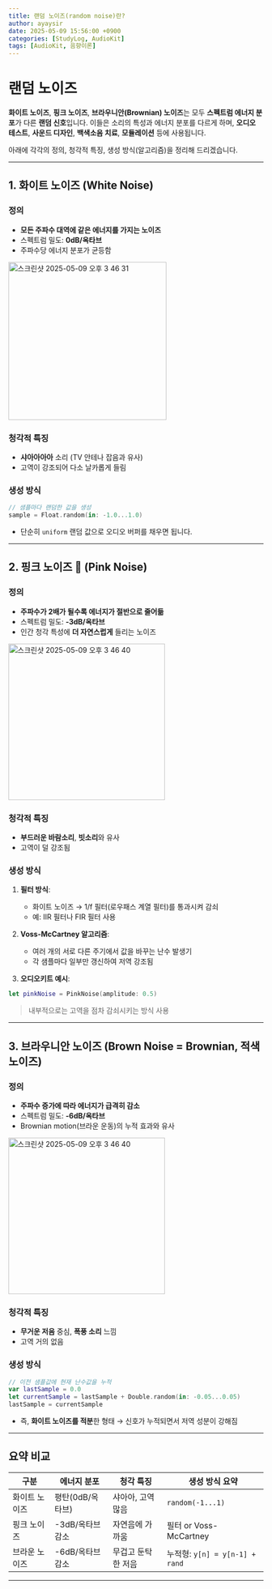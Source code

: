 ```yaml
---
title: 랜덤 노이즈(random noise)란?
author: ayaysir
date: 2025-05-09 15:56:00 +0900
categories: [StudyLog, AudioKit]
tags: [AudioKit, 음향이론]
---
```


# 랜덤 노이즈

**화이트 노이즈**, **핑크 노이즈**, **브라우니안(Brownian) 노이즈**는 모두 **스펙트럼 에너지 분포**가 다른 **랜덤 신호**입니다. 이들은 소리의 특성과 에너지 분포를 다르게 하며, **오디오 테스트**, **사운드 디자인**, **백색소음 치료**, **모듈레이션** 등에 사용됩니다.

아래에 각각의 정의, 청각적 특징, 생성 방식(알고리즘)을 정리해 드리겠습니다.

---

## 1. 화이트 노이즈 (White Noise)

### 정의

* **모든 주파수 대역에 같은 에너지를 가지는 노이즈**
* 스펙트럼 밀도: **0dB/옥타브**
* 주파수당 에너지 분포가 균등함

<img width="312" alt="스크린샷 2025-05-09 오후 3 46 31" src="https://github.com/user-attachments/assets/b0b3841c-701e-4eb0-93a6-ad3d33454023" />


### 청각적 특징

* **샤아아아아** 소리 (TV 안테나 잡음과 유사)
* 고역이 강조되어 다소 날카롭게 들림

### 생성 방식

```swift
// 샘플마다 랜덤한 값을 생성
sample = Float.random(in: -1.0...1.0)
```

* 단순히 `uniform` 랜덤 값으로 오디오 버퍼를 채우면 됩니다.

---

## 2. 핑크 노이즈 🌸 (Pink Noise)

### 정의

* **주파수가 2배가 될수록 에너지가 절반으로 줄어듦**
* 스펙트럼 밀도: **-3dB/옥타브**
* 인간 청각 특성에 **더 자연스럽게** 들리는 노이즈

<img width="309" alt="스크린샷 2025-05-09 오후 3 46 40" src="https://github.com/user-attachments/assets/3f70b52f-2e57-47bd-bebf-6dc223df525f" />


### 청각적 특징

* **부드러운 바람소리**, **빗소리**와 유사
* 고역이 덜 강조됨

### 생성 방식

1. **필터 방식**:

   * 화이트 노이즈 → 1/f 필터(로우패스 계열 필터)를 통과시켜 감쇠
   * 예: IIR 필터나 FIR 필터 사용

2. **Voss-McCartney 알고리즘**:

   * 여러 개의 서로 다른 주기에서 값을 바꾸는 난수 발생기
   * 각 샘플마다 일부만 갱신하여 저역 강조됨

3. **오디오키트 예시**:

```swift
let pinkNoise = PinkNoise(amplitude: 0.5)
```

> 내부적으로는 고역을 점차 감쇠시키는 방식 사용

---

## 3. 브라우니안 노이즈 (Brown Noise = Brownian, 적색 노이즈)

### 정의

* **주파수 증가에 따라 에너지가 급격히 감소**
* 스펙트럼 밀도: **-6dB/옥타브**
* Brownian motion(브라운 운동)의 누적 효과와 유사

<img width="309" alt="스크린샷 2025-05-09 오후 3 46 40" src="https://github.com/user-attachments/assets/f52dafb0-226b-44b3-8a69-0fead88768d2" />

### 청각적 특징

* **무거운 저음** 중심, **폭풍 소리** 느낌
* 고역 거의 없음

### 생성 방식

```swift
// 이전 샘플값에 현재 난수값을 누적
var lastSample = 0.0
let currentSample = lastSample + Double.random(in: -0.05...0.05)
lastSample = currentSample
```

* 즉, **화이트 노이즈를 적분**한 형태
  → 신호가 누적되면서 저역 성분이 강해짐

---

## 요약 비교

| 구분      | 에너지 분포      | 청각 특징      | 생성 방식 요약                    |
| ------- | ----------- | ---------- | --------------------------- |
| 화이트 노이즈 | 평탄(0dB/옥타브) | 샤아아, 고역 많음 | `random(-1...1)`            |
| 핑크 노이즈  | -3dB/옥타브 감소 | 자연음에 가까움   | 필터 or Voss-McCartney        |
| 브라운 노이즈 | -6dB/옥타브 감소 | 무겁고 둔탁한 저음 | 누적형: `y[n] = y[n-1] + rand` |

---

